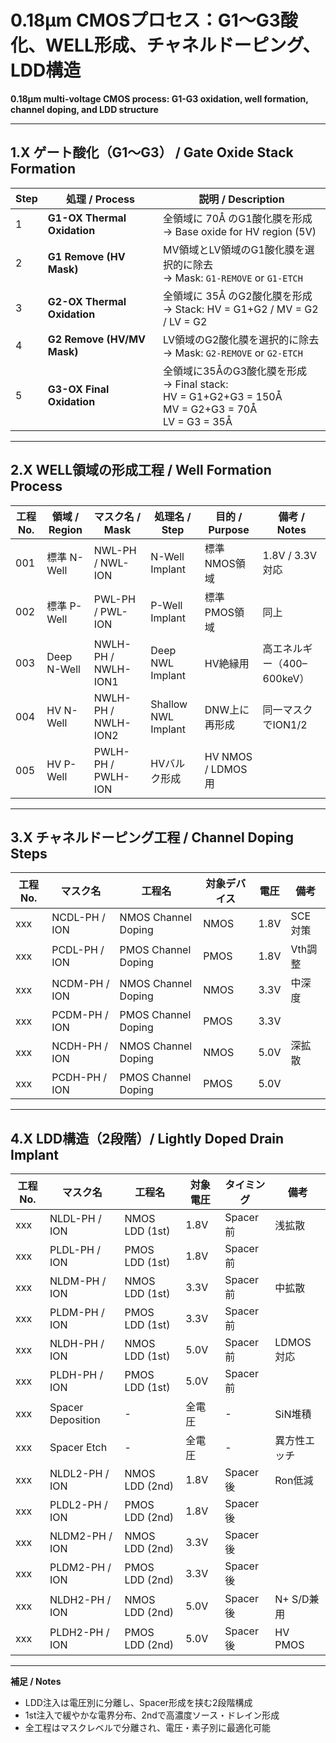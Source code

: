# 0.18μm CMOSプロセス：G1〜G3酸化、WELL形成、チャネルドーピング、LDD構造  
**0.18μm multi-voltage CMOS process: G1-G3 oxidation, well formation, channel doping, and LDD structure**

---

## 1.X ゲート酸化（G1〜G3） / Gate Oxide Stack Formation

| Step | 処理 / Process | 説明 / Description |
|------|----------------|--------------------|
| 1 | **G1-OX Thermal Oxidation** | 全領域に 70Å のG1酸化膜を形成<br>→ Base oxide for HV region (5V) |
| 2 | **G1 Remove (HV Mask)** | MV領域とLV領域のG1酸化膜を選択的に除去<br>→ Mask: `G1-REMOVE` or `G1-ETCH` |
| 3 | **G2-OX Thermal Oxidation** | 全領域に 35Å のG2酸化膜を形成<br>→ Stack: HV = G1+G2 / MV = G2 / LV = G2 |
| 4 | **G2 Remove (HV/MV Mask)** | LV領域のG2酸化膜を選択的に除去 <br>→ Mask: `G2-REMOVE` or `G2-ETCH` |
| 5 | **G3-OX Final Oxidation** | 全領域に35ÅのG3酸化膜を形成<br>→ Final stack:<br>HV = G1+G2+G3 = 150Å<br>MV = G2+G3 = 70Å<br>LV = G3 = 35Å |

---

## 2.X WELL領域の形成工程 / Well Formation Process

| 工程No. | 領域 / Region | マスク名 / Mask | 処理名 / Step | 目的 / Purpose | 備考 / Notes |
|--------|----------------|------------------|----------------|----------------|---------------|
| 001 | 標準 N-Well | NWL-PH / NWL-ION | N-Well Implant | 標準NMOS領域 | 1.8V / 3.3V対応 |
| 002 | 標準 P-Well | PWL-PH / PWL-ION | P-Well Implant | 標準PMOS領域 | 同上 |
| 003 | Deep N-Well | NWLH-PH / NWLH-ION1 | Deep NWL Implant | HV絶縁用 | 高エネルギー（400–600keV） |
| 004 | HV N-Well | NWLH-PH / NWLH-ION2 | Shallow NWL Implant | DNW上に再形成 | 同一マスクでION1/2 |
| 005 | HV P-Well | PWLH-PH / PWLH-ION | HVバルク形成 | HV NMOS / LDMOS用 |

---

## 3.X チャネルドーピング工程 / Channel Doping Steps

| 工程No. | マスク名 | 工程名 | 対象デバイス | 電圧 | 備考 |
|---------|----------|--------|---------------|------|------|
| xxx | NCDL-PH / ION | NMOS Channel Doping | NMOS | 1.8V | SCE対策 |
| xxx | PCDL-PH / ION | PMOS Channel Doping | PMOS | 1.8V | Vth調整 |
| xxx | NCDM-PH / ION | NMOS Channel Doping | NMOS | 3.3V | 中深度 |
| xxx | PCDM-PH / ION | PMOS Channel Doping | PMOS | 3.3V | |
| xxx | NCDH-PH / ION | NMOS Channel Doping | NMOS | 5.0V | 深拡散 |
| xxx | PCDH-PH / ION | PMOS Channel Doping | PMOS | 5.0V | |

---

## 4.X LDD構造（2段階）/ Lightly Doped Drain Implant

| 工程No. | マスク名 | 工程名 | 対象電圧 | タイミング | 備考 |
|---------|----------|--------|-----------|------------|------|
| xxx | NLDL-PH / ION | NMOS LDD (1st) | 1.8V | Spacer前 | 浅拡散 |
| xxx | PLDL-PH / ION | PMOS LDD (1st) | 1.8V | Spacer前 | |
| xxx | NLDM-PH / ION | NMOS LDD (1st) | 3.3V | Spacer前 | 中拡散 |
| xxx | PLDM-PH / ION | PMOS LDD (1st) | 3.3V | Spacer前 | |
| xxx | NLDH-PH / ION | NMOS LDD (1st) | 5.0V | Spacer前 | LDMOS対応 |
| xxx | PLDH-PH / ION | PMOS LDD (1st) | 5.0V | Spacer前 | |
| xxx | Spacer Deposition | - | 全電圧 | - | SiN堆積 |
| xxx | Spacer Etch | - | 全電圧 | - | 異方性エッチ |
| xxx | NLDL2-PH / ION | NMOS LDD (2nd) | 1.8V | Spacer後 | Ron低減 |
| xxx | PLDL2-PH / ION | PMOS LDD (2nd) | 1.8V | Spacer後 | |
| xxx | NLDM2-PH / ION | NMOS LDD (2nd) | 3.3V | Spacer後 | |
| xxx | PLDM2-PH / ION | PMOS LDD (2nd) | 3.3V | Spacer後 | |
| xxx | NLDH2-PH / ION | NMOS LDD (2nd) | 5.0V | Spacer後 | N+ S/D兼用 |
| xxx | PLDH2-PH / ION | PMOS LDD (2nd) | 5.0V | Spacer後 | HV PMOS |

---

**補足 / Notes**  
- LDD注入は電圧別に分離し、Spacer形成を挟む2段階構成  
- 1st注入で緩やかな電界分布、2ndで高濃度ソース・ドレイン形成  
- 全工程はマスクレベルで分離され、電圧・素子別に最適化可能
